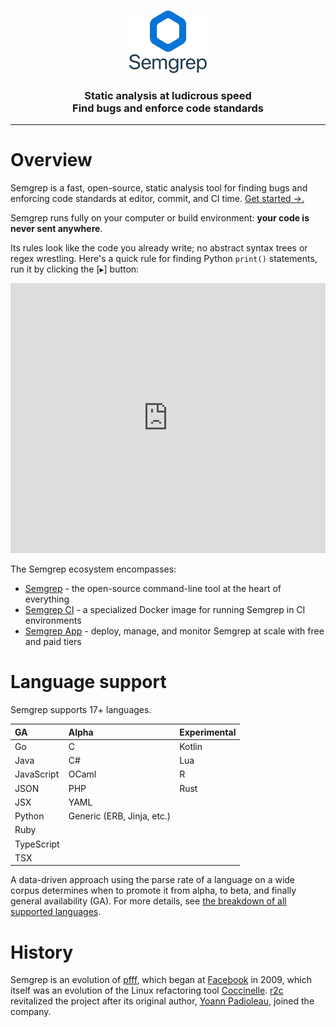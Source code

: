</br>
<p align="center">
  <a href="https://semgrep.dev">
    <img src="https://raw.githubusercontent.com/returntocorp/semgrep/develop/semgrep.svg" style="height: 100px" alt="Semgrep logo"/>
  </a>
</p>
<h3 align="center">Static analysis at ludicrous speed<br />Find bugs and enforce code standards</h3>

---
# Overview

Semgrep is a fast, open-source, static analysis tool for finding bugs and enforcing code standards at editor, commit, and CI time. [Get started  →.](getting-started.md)

Semgrep runs fully on your computer or build environment: **your code is never sent anywhere**. 

Its rules look like the code you already write; no abstract syntax trees or regex wrestling. Here's a quick rule for finding Python `print()` statements, run it by clicking the [▸] button:

<iframe title="Semgrep example no prints" src="https://semgrep.dev/embed/editor?snippet=ievans:print-to-logger" width="100%" height="432px" frameborder="0"></iframe>
</br>
    
The Semgrep ecosystem encompasses:

* [Semgrep](getting-started.md) - the open-source command-line tool at the heart of everything
* [Semgrep CI](semgrep-ci.md) - a specialized Docker image for running Semgrep in CI environments
* [Semgrep App](https://semgrep.dev/getting-started) - deploy, manage, and monitor Semgrep at scale with free and paid tiers
# Language support

Semgrep supports 17+ languages.

| GA         | Alpha                      | Experimental |
|:---------- |:---------------------------|:-------------|
| Go         | C                          | Kotlin       |
| Java       | C#                         | Lua          |
| JavaScript | OCaml                      | R            |
| JSON       | PHP                        | Rust         |
| JSX        | YAML                       |              |
| Python     | Generic (ERB, Jinja, etc.) |              |
| Ruby       |                            |              |
| TypeScript |                            |              |
| TSX        |                            |              |

A data-driven approach using the parse rate of a language on a wide corpus determines when to promote it from alpha, to beta, and finally general availability (GA). For more details, see [the breakdown of all supported languages](status.md).

# History

Semgrep is an evolution of [pfff](https://github.com/returntocorp/pfff/), which began at [Facebook](https://github.com/facebookarchive/pfff) in 2009, which itself was an evolution of the Linux refactoring tool [Coccinelle](https://en.wikipedia.org/wiki/Coccinelle_(software)). [r2c](https://r2c.dev/team) revitalized the project after its original author, [Yoann Padioleau](https://github.com/aryx), joined the company.